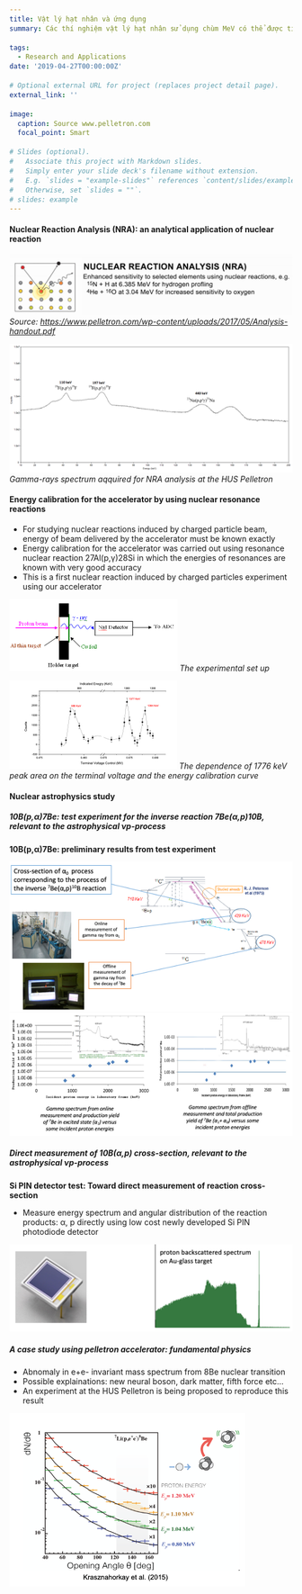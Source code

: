 ```yaml
---
title: Vật lý hạt nhân và ứng dụng
summary: Các thí nghiệm vật lý hạt nhân sử dụng chùm MeV có thể được tiến hành, cùng với việc sử dụng Kỹ thuật phân tích phản ứng hạt nhân (NRA) - một ứng dụng phân tích nguyên tố bằng phản ứng hạt nhân.

tags:
  - Research and Applications
date: '2019-04-27T00:00:00Z'

# Optional external URL for project (replaces project detail page).
external_link: ''

image:
  caption: Source www.pelletron.com
  focal_point: Smart

# Slides (optional).
#   Associate this project with Markdown slides.
#   Simply enter your slide deck's filename without extension.
#   E.g. `slides = "example-slides"` references `content/slides/example-slides.md`.
#   Otherwise, set `slides = ""`.
# slides: example
---
```


#### Nuclear Reaction Analysis (NRA): an analytical application of nuclear reaction

![NEC NRA Introduction](./nraintro1.png)
*Source: https://www.pelletron.com/wp-content/uploads/2017/05/Analysis-handout.pdf*

![nra spectra](./nraintro1a.png)
*Gamma-rays spectrum aqquired for NRA analysis at the HUS Pelletron*


#### Energy calibration for the accelerator by using nuclear resonance reactions 

* For studying nuclear reactions induced by charged particle beam, energy of beam delivered by the accelerator must be known exactly
* Energy calibration for the accelerator was carried out using resonance nuclear reaction 27Al(p,γ)28Si  in which the energies of resonances are known with very good accuracy
* This is a first nuclear reaction induced by charged particles experiment using our accelerator 

![The experimental set up](./nraintro2.png)
*The experimental set up*

![Excitation curve](./nraintro3.png)
*The dependence of 1776 keV peak area on the terminal voltage and the energy calibration curve*

#### Nuclear astrophysics study

##### 10B(p,α)7Be: test experiment for the inverse reaction  7Be(α,p)10B, relevant to the astrophysical νp-process

**10B(p,α)7Be: preliminary results from test experiment**

![10Bap experimental proposal](./nraintro4.png)
![10Bap experimental results](./nraintro5.png)

##### Direct measurement of 10B(α,p) cross-section, relevant to the astrophysical νp-process

**Si PIN detector test: Toward direct measurement of reaction cross-section**
  
* Measure energy spectrum and angular distribution of the reaction products: α, p directly using low cost newly developed Si PIN photodiode detector

![PIN test](./nraintro6.png)

##### A case study using pelletron accelerator: fundamental physics

* Abnomaly in e+e- invariant mass spectrum from 8Be  nuclear transition
* Possible explainations: new neural boson, dark matter, fifth force etc…
* An experiment at the HUS Pelletron is being proposed to reproduce this result

![X17](./nraintro7.png)